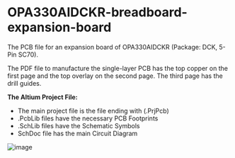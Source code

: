 # OPA330AIDCKR-breadboard-expansion-board
The PCB file for an expansion board of OPA330AIDCKR (Package: DCK, 5-Pin SC70).

The PDF file to manufacture the single-layer PCB has the top copper on the first page and the top overlay on the second page. The third page has the drill guides. 

**The Altium Project File:**
- The main project file is the file ending with (.PrjPcb)
- .PcbLib files have the necessary PCB Footprints
- .SchLib files have the Schematic Symbols
- SchDoc file has the main Circuit Diagram

![image](https://github.com/user-attachments/assets/dd5d00cd-260f-435f-9f88-065ae7a57330)
